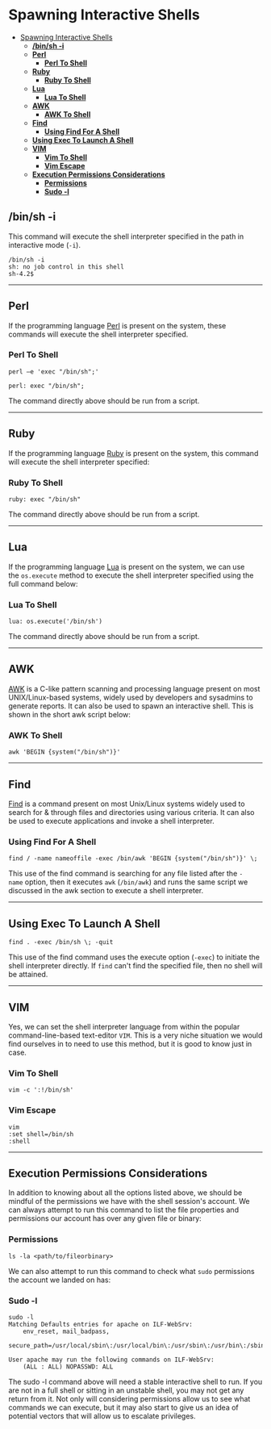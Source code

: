 # Spawning Interactive Shells
- [Spawning Interactive Shells](#spawning-interactive-shells)
  - [**/bin/sh -i**](#binsh--i)
  - [**Perl**](#perl)
    - [**Perl To Shell**](#perl-to-shell)
  - [**Ruby**](#ruby)
    - [**Ruby To Shell**](#ruby-to-shell)
  - [**Lua**](#lua)
    - [**Lua To Shell**](#lua-to-shell)
  - [**AWK**](#awk)
    - [**AWK To Shell**](#awk-to-shell)
  - [**Find**](#find)
    - [**Using Find For A Shell**](#using-find-for-a-shell)
  - [**Using Exec To Launch A Shell**](#using-exec-to-launch-a-shell)
  - [**VIM**](#vim)
    - [**Vim To Shell**](#vim-to-shell)
    - [**Vim Escape**](#vim-escape)
  - [**Execution Permissions Considerations**](#execution-permissions-considerations)
    - [**Permissions**](#permissions)
    - [**Sudo -l**](#sudo--l)

## **/bin/sh -i**

This command will execute the shell interpreter specified in the path in interactive mode (`-i`).

```
/bin/sh -i
sh: no job control in this shell
sh-4.2$
```

---

## **Perl**

If the programming language [Perl](https://www.perl.org/) is present on the system, these commands will execute the shell interpreter specified.

### **Perl To Shell**

```
perl —e 'exec "/bin/sh";'
```

```
perl: exec "/bin/sh";
```

The command directly above should be run from a script.

---

## **Ruby**

If the programming language [Ruby](https://www.ruby-lang.org/en/) is present on the system, this command will execute the shell interpreter specified:

### **Ruby To Shell**

```
ruby: exec "/bin/sh"
```

The command directly above should be run from a script.

---

## **Lua**

If the programming language [Lua](https://www.lua.org/) is present on the system, we can use the `os.execute` method to execute the shell interpreter specified using the full command below:

### **Lua To Shell**

```
lua: os.execute('/bin/sh')
```

The command directly above should be run from a script.

---

## **AWK**

[AWK](https://man7.org/linux/man-pages/man1/awk.1p.html) is a C-like pattern scanning and processing language present on most UNIX/Linux-based systems, widely used by developers and sysadmins to generate reports. It can also be used to spawn an interactive shell. This is shown in the short awk script below:

### **AWK To Shell**

```
awk 'BEGIN {system("/bin/sh")}'
```

---

## **Find**

[Find](https://man7.org/linux/man-pages/man1/find.1.html) is a command present on most Unix/Linux systems widely used to search for & through files and directories using various criteria. It can also be used to execute applications and invoke a shell interpreter.

### **Using Find For A Shell**

```
find / -name nameoffile -exec /bin/awk 'BEGIN {system("/bin/sh")}' \;
```

This use of the find command is searching for any file listed after the `-name` option, then it executes `awk` (`/bin/awk`) and runs the same script we discussed in the awk section to execute a shell interpreter.

---

## **Using Exec To Launch A Shell**

```
find . -exec /bin/sh \; -quit
```

This use of the find command uses the execute option (`-exec`) to initiate the shell interpreter directly. If `find` can't find the specified file, then no shell will be attained.

---

## **VIM**

Yes, we can set the shell interpreter language from within the popular command-line-based text-editor `VIM`. This is a very niche situation we would find ourselves in to need to use this method, but it is good to know just in case.

### **Vim To Shell**

```
vim -c ':!/bin/sh'
```

### **Vim Escape**

```
vim
:set shell=/bin/sh
:shell
```

---

## **Execution Permissions Considerations**

In addition to knowing about all the options listed above, we should be mindful of the permissions we have with the shell session's account. We can always attempt to run this command to list the file properties and permissions our account has over any given file or binary:

### **Permissions**

```
ls -la <path/to/fileorbinary>
```

We can also attempt to run this command to check what `sudo` permissions the account we landed on has:

### **Sudo -l**

```
sudo -l
Matching Defaults entries for apache on ILF-WebSrv:
    env_reset, mail_badpass,
    secure_path=/usr/local/sbin\:/usr/local/bin\:/usr/sbin\:/usr/bin\:/sbin\:/bin

User apache may run the following commands on ILF-WebSrv:
    (ALL : ALL) NOPASSWD: ALL
```

The sudo -l command above will need a stable interactive shell to run. If you are not in a full shell or sitting in an unstable shell, you may not get any return from it. Not only will considering permissions allow us to see what commands we can execute, but it may also start to give us an idea of potential vectors that will allow us to escalate privileges.